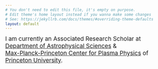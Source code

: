 ```yaml
---
# You don't need to edit this file, it's empty on purpose.
# Edit theme's home layout instead if you wanna make some changes
# See: https://jekyllrb.com/docs/themes/#overriding-theme-defaults
layout: default
---
```


<div class="home">
<p style="text-align: left;">
  <span style="font-size: 14pt;">I am currently an Associated</span><span style="font-size: 14pt;"> Research Scholar at </span><span style="font-size: 14pt;"><a href="http://www.astro.princeton.edu/">Department of Astrophysical Sciences</a></span><span style="font-size: 14pt;"><a> &<br /> </a><a href="http://www.princeton.edu/plasmacenter/">Max-Planck-Princeton Center for Plasma Physics</a></span><span style="font-size: 14pt;"> of <a href="http://www.princeton.edu">Princeton University</a>. </span>
</p>

<p style="text-align: left;">
  <span style="font-size: 14pt;"> </span>
</p>

	

</div>
